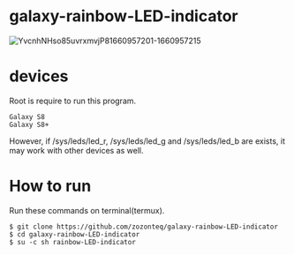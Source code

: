 # galaxy-rainbow-LED-indicator
![YvcnhNHso85uvrxmvjP81660957201-1660957215](https://user-images.githubusercontent.com/77091655/185723353-da3ba7a5-571c-41d8-a398-6e461ed8ba19.gif)

# devices
Root is require to run this program.
```
Galaxy S8  
Galaxy S8+
```
However, if /sys/leds/led_r, /sys/leds/led_g and /sys/leds/led_b are exists, it may work with other devices as well.

# How to run
Run these commands on terminal(termux).
```
$ git clone https://github.com/zozonteq/galaxy-rainbow-LED-indicator
$ cd galaxy-rainbow-LED-indicator
$ su -c sh rainbow-LED-indicator
```
